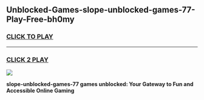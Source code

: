 
## Unblocked-Games-slope-unblocked-games-77-Play-Free-bh0my
<h3>
<a href="https://premium76.site?title=slope-unblocked-games-77&ref=17A">CLICK TO PLAY</a></h3>
<hr>

<h3>
<a href="https://premium76.site?title=slope-unblocked-games-77&ref=17A">CLICK 2 PLAY</a>
  
</h3>

<a href="https://premium76.site?title=slope-unblocked-games-77&ref=17A"><img src="https://clearcache.store/games.png"></a>


**slope-unblocked-games-77 games unblocked: Your Gateway to Fun and Accessible Online Gaming**
